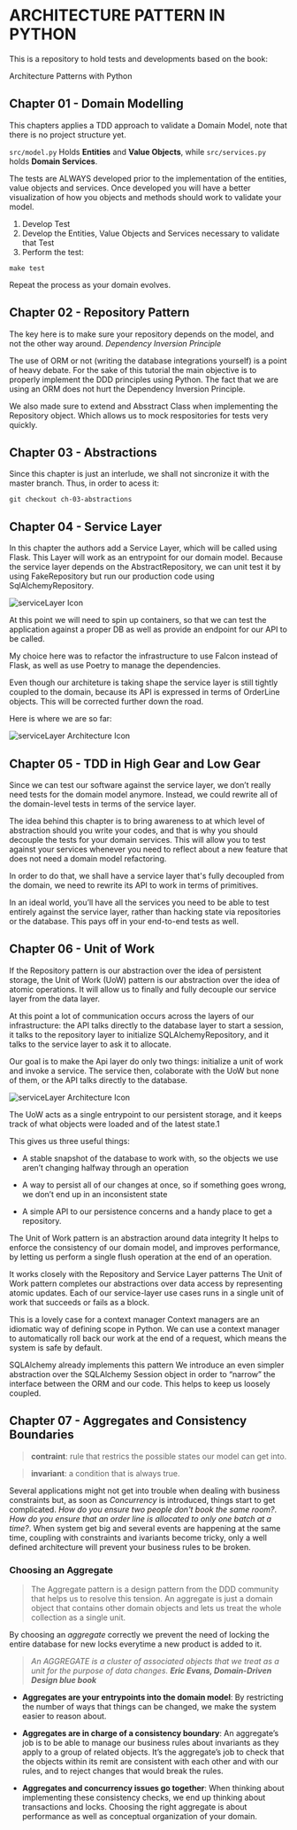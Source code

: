 # ARCHITECTURE PATTERN IN PYTHON
This is a repository to hold tests and developments based on the book:

Architecture Patterns with Python

## Chapter 01 - Domain Modelling
This chapters applies a TDD approach to validate a Domain Model, note that there is no project structure yet.

`src/model.py` Holds **Entities** and **Value Objects**, while `src/services.py` holds **Domain Services**. 

The tests are ALWAYS developed prior to the implementation of the entities, value objects and services. Once developed you will have a better visualization of how you objects and methods should work to validate your model.

1. Develop Test
2. Develop the Entities, Value Objects and Services necessary to validate that Test
3. Perform the test:

```make test``` 

Repeat the process as your domain evolves.

## Chapter 02 - Repository Pattern

The key here is to make sure your repository depends on the model, and not the other way around. *Dependency Inversion Principle*

The use of ORM or not (writing the database integrations yourself) is a point of heavy debate. For the sake of this tutorial the main objective is to properly implement the DDD principles using Python. The fact that we are using an ORM does not hurt the Dependency Inversion Principle.

We also made sure to extend and Absstract Class when implementing the Repository object. Which allows us to mock respositories for tests very quickly. 

## Chapter 03 - Abstractions
Since this chapter is just an interlude, we shall not sincronize it with the master branch. Thus, in order to acess it:

```git checkout ch-03-abstractions```

## Chapter 04 - Service Layer
In this chapter the authors add a Service Layer, which will be called using Flask. This Layer will work as an entrypoint for our domain model.
Because the service layer depends on the AbstractRepository, we can unit test it by using FakeRepository but run our production code using SqlAlchemyRepository.

<img src=images/ch4_serviceLayer.png
     alt="serviceLayer Icon" />

At this point we will need to spin up containers, so that we can test the application against a proper DB as well as provide an endpoint for our API to be called.

My choice here was to refactor the infrastructure to use Falcon instead of Flask, as well as use Poetry to manage the dependencies.

Even though our architeture is taking shape the service layer is still tightly coupled to the domain, because its API is expressed in terms of OrderLine objects. This will be corrected further down the road.

Here is where we are so far:

<img src=images/ch4_serviceLayerArchitecture.png
     alt="serviceLayer Architecture Icon" />

## Chapter 05 - TDD in High Gear and Low Gear

Since we can test our software against the service layer, we don’t really need tests for the domain model anymore. Instead, we could rewrite all of the domain-level tests in terms of the service layer.

The idea behind this chapter is to bring awareness to at which level of abstraction should you write your codes, and that is why you should decouple the tests for your domain services. This will allow you to test against your services whenever you need to reflect about a new feature that does not need a domain model refactoring.

In order to do that, we shall have a service layer that's fully decoupled from the domain, we need to rewrite its API to work in terms of primitives.

In an ideal world, you’ll have all the services you need to be able to test entirely against the service layer, rather than hacking state via repositories or the database. This pays off in your end-to-end tests as well.

## Chapter 06 - Unit of Work
If the Repository pattern is our abstraction over the idea of persistent storage, the Unit of Work (UoW) pattern is our abstraction over the idea of atomic operations. It will allow us to finally and fully decouple our service layer from the data layer.

At this point a lot of communication occurs across the layers of our infrastructure: the API talks directly to the database layer to start a session, it talks to the repository layer to initialize SQLAlchemyRepository, and it talks to the service layer to ask it to allocate.

Our goal is to make the Api layer do only two things: initialize a unit of work and invoke a service. The service then, colaborate with the UoW but none of them, or the API talks directly to the database.

<img src=images/ch6_unitOfWork.png
     alt="serviceLayer Architecture Icon" />

The UoW acts as a single entrypoint to our persistent storage, and it keeps track of what objects were loaded and of the latest state.1

This gives us three useful things:

 - A stable snapshot of the database to work with, so the objects we use aren’t changing halfway through an operation

 - A way to persist all of our changes at once, so if something goes wrong, we don’t end up in an inconsistent state

 - A simple API to our persistence concerns and a handy place to get a repository.

 The Unit of Work pattern is an abstraction around data integrity
It helps to enforce the consistency of our domain model, and improves performance, by letting us perform a single flush operation at the end of an operation.

It works closely with the Repository and Service Layer patterns
The Unit of Work pattern completes our abstractions over data access by representing atomic updates. Each of our service-layer use cases runs in a single unit of work that succeeds or fails as a block.

This is a lovely case for a context manager
Context managers are an idiomatic way of defining scope in Python. We can use a context manager to automatically roll back our work at the end of a request, which means the system is safe by default.

SQLAlchemy already implements this pattern
We introduce an even simpler abstraction over the SQLAlchemy Session object in order to “narrow” the interface between the ORM and our code. This helps to keep us loosely coupled.

## Chapter 07 - Aggregates and Consistency Boundaries
> **contraint**: rule that restrics the possible states our model can get into.

> **invariant**: a condition that is always true.

Several applications might not get into trouble when dealing with business constraints but, as soon as *Concurrency* is introduced, things start to get complicated. *How do you ensure two people don't book the same room?*. *How do you ensure that an order line is allocated to only one batch at a time?*. When system get big and several events are happening at the same time, coupling with constraints and ivariants become tricky, only a well defined architecture will prevent your business rules to be broken.

### Choosing an Aggregate
>The Aggregate pattern is a design pattern from the DDD community that helps us to resolve this tension. An aggregate is just a domain object that contains other domain objects and lets us treat the whole collection as a single unit.

By choosing an *aggregate* correctly we prevent the need of locking the entire database for new locks everytime a new product is added to it.

>*An AGGREGATE is a cluster of associated objects that we treat as a unit for the purpose of data changes.
**Eric Evans, Domain-Driven Design blue book***

 - **Aggregates are your entrypoints into the domain model**:
By restricting the number of ways that things can be changed, we make the system easier to reason about.

 - **Aggregates are in charge of a consistency boundary**:
An aggregate’s job is to be able to manage our business rules about invariants as they apply to a group of related objects. It’s the aggregate’s job to check that the objects within its remit are consistent with each other and with our rules, and to reject changes that would break the rules.

 - **Aggregates and concurrency issues go together**:
When thinking about implementing these consistency checks, we end up thinking about transactions and locks. Choosing the right aggregate is about performance as well as conceptual organization of your domain.
